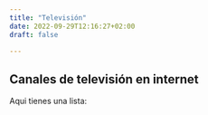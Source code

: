 ```yaml
---
title: "Televisión"
date: 2022-09-29T12:16:27+02:00
draft: false

---
```


## Canales de televisión en internet

Aqui tienes una lista: 